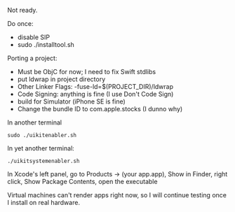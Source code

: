 Not ready.

Do once:

- disable SIP
- sudo ./installtool.sh

Porting a project:

- Must be ObjC for now; I need to fix Swift stdlibs
- put ldwrap in project directory
- Other Linker Flags: -fuse-ld=$(PROJECT_DIR)/ldwrap
- Code Signing: anything is fine (I use Don't Code Sign)
- build for Simulator (iPhone SE is fine)
- Change the bundle ID to com.apple.stocks (I dunno why)

In another terminal

```
sudo ./uikitenabler.sh
```

In yet another terminal:

```
./uikitsystemenabler.sh
```

In Xcode's left panel, go to Products -> (your app.app), Show in Finder, right click, Show Package Contents, open the executable

Virtual machines can't render apps right now, so I will continue testing once I install on real hardware.
